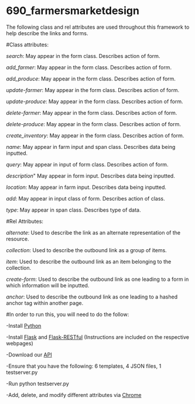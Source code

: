 690_farmersmarketdesign
=======================
The following class and rel attributes are used throughout this framework to help describe the links and forms.

#Class attributes:

  *search*:  May appear in the form class.  Describes action of form.
  
  *add_farmer*:  May appear in the form class.  Describes action of form.
  
  *add_produce*:  May appear in the form class.  Describes action of form.
  
  *update-farmer*:  May appear in the form class.  Describes action of form.
  
  *update-produce*:  May appear in the form class.  Describes action of form.
  
  *delete-farmer*:  May appear in the form class.  Describes action of form.
  
  *delete-produce*:  May appear in the form class.  Describes action of form.
  
  *create_inventory*:  May appear in the form class.  Describes action of form.
  
  *name*:  May appear in farm input and span class.  Describes data being inputted.
  
  *query*:  May appear in input of form class.  Describes action of form.
  
  *description*"  May appear in form input.  Describes data being inputted.
  
  *location*:  May appear in farm input.  Describes data being inputted.
  
  *add*:  May appear in input class of form.  Describes action of class.
  
  *type*:  May appear in span class.  Describes type of data.

 #Rel Attributes:

  *alternate*:  Used to describe the link as an alternate representation of the resource.

  *collection*:  Used to describe the outbound link as a group of items.
  
  *item*:  Used to describe the outbound link as an item belonging to the collection.
  
  *create-form*:  Used to describe the outbound link as one leading to a form in which information will be inputted.
  
  *anchor*:  Used to describe the outbound link as one leading to a hashed anchor tag within another page.
  

#In order to run this, you will need to do the follow:
 
  -Install [Python](https://www.python.org/)
  
  -Install [Flask](http://flask.pocoo.org/docs/0.10/installation/#installation) and [Flask-RESTful](http://flask-restful.readthedocs.org/en/latest/installation.html) (Instructions are included on the respective webpages)
  
-Download our [API](https://github.com/eipeele/690_farmersmarketdesign/archive/master.zip)

-Ensure that you have the following: 6 templates, 4 JSON files, 1 testserver.py 

-Run python testserver.py

-Add, delete, and modify different attributes via [Chrome](http://www.google.com/chrome/)
